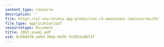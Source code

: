 ```yaml
---
content_type: resource
description: ''
file: https://ol-ocw-studio-app-production.s3.amazonaws.com/courses/hst-131-introduction-to-neuroscience-fall-2005/6c69d470ad9d38abbd39fe582a10bf1f_2003_exam1.pdf
file_type: application/pdf
resourcetype: Document
title: 2003_exam1.pdf
uid: 6c69d470-ad9d-38ab-bd39-fe582a10bf1f
---
```

